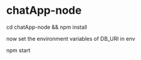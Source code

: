 # chatApp-node
cd chatApp-node && npm install

now set the environment variables of DB_URI in env

npm start
